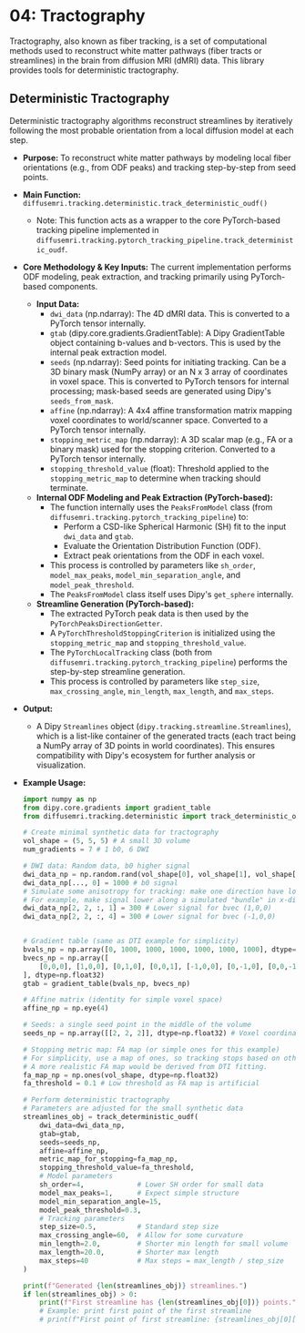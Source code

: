 # 04: Tractography

Tractography, also known as fiber tracking, is a set of computational methods used to reconstruct white matter pathways (fiber tracts or streamlines) in the brain from diffusion MRI (dMRI) data. This library provides tools for deterministic tractography.

## Deterministic Tractography

Deterministic tractography algorithms reconstruct streamlines by iteratively following the most probable orientation from a local diffusion model at each step.

*   **Purpose:** To reconstruct white matter pathways by modeling local fiber orientations (e.g., from ODF peaks) and tracking step-by-step from seed points.
*   **Main Function:** `diffusemri.tracking.deterministic.track_deterministic_oudf()`
    *   Note: This function acts as a wrapper to the core PyTorch-based tracking pipeline implemented in `diffusemri.tracking.pytorch_tracking_pipeline.track_deterministic_oudf`.

*   **Core Methodology & Key Inputs:**
    The current implementation performs ODF modeling, peak extraction, and tracking primarily using PyTorch-based components.
    *   **Input Data:**
        *   `dwi_data` (np.ndarray): The 4D dMRI data. This is converted to a PyTorch tensor internally.
        *   `gtab` (dipy.core.gradients.GradientTable): A Dipy GradientTable object containing b-values and b-vectors. This is used by the internal peak extraction model.
        *   `seeds` (np.ndarray): Seed points for initiating tracking. Can be a 3D binary mask (NumPy array) or an N x 3 array of coordinates in voxel space. This is converted to PyTorch tensors for internal processing; mask-based seeds are generated using Dipy's `seeds_from_mask`.
        *   `affine` (np.ndarray): A 4x4 affine transformation matrix mapping voxel coordinates to world/scanner space. Converted to a PyTorch tensor internally.
        *   `stopping_metric_map` (np.ndarray): A 3D scalar map (e.g., FA or a binary mask) used for the stopping criterion. Converted to a PyTorch tensor internally.
        *   `stopping_threshold_value` (float): Threshold applied to the `stopping_metric_map` to determine when tracking should terminate.
    *   **Internal ODF Modeling and Peak Extraction (PyTorch-based):**
        *   The function internally uses the `PeaksFromModel` class (from `diffusemri.tracking.pytorch_tracking_pipeline`) to:
            *   Perform a CSD-like Spherical Harmonic (SH) fit to the input `dwi_data` and `gtab`.
            *   Evaluate the Orientation Distribution Function (ODF).
            *   Extract peak orientations from the ODF in each voxel.
        *   This process is controlled by parameters like `sh_order`, `model_max_peaks`, `model_min_separation_angle`, and `model_peak_threshold`.
        *   The `PeaksFromModel` class itself uses Dipy's `get_sphere` internally.
    *   **Streamline Generation (PyTorch-based):**
        *   The extracted PyTorch peak data is then used by the `PyTorchPeaksDirectionGetter`.
        *   A `PyTorchThresholdStoppingCriterion` is initialized using the `stopping_metric_map` and `stopping_threshold_value`.
        *   The `PyTorchLocalTracking` class (both from `diffusemri.tracking.pytorch_tracking_pipeline`) performs the step-by-step streamline generation.
        *   This process is controlled by parameters like `step_size`, `max_crossing_angle`, `min_length`, `max_length`, and `max_steps`.
*   **Output:**
    *   A Dipy `Streamlines` object (`dipy.tracking.streamline.Streamlines`), which is a list-like container of the generated tracts (each tract being a NumPy array of 3D points in world coordinates). This ensures compatibility with Dipy's ecosystem for further analysis or visualization.

*   **Example Usage:**
    ```python
    import numpy as np
    from dipy.core.gradients import gradient_table
    from diffusemri.tracking.deterministic import track_deterministic_oudf
    
    # Create minimal synthetic data for tractography
    vol_shape = (5, 5, 5) # A small 3D volume
    num_gradients = 7 # 1 b0, 6 DWI

    # DWI data: Random data, b0 higher signal
    dwi_data_np = np.random.rand(vol_shape[0], vol_shape[1], vol_shape[2], num_gradients).astype(np.float32) * 500
    dwi_data_np[..., 0] = 1000 # b0 signal
    # Simulate some anisotropy for tracking: make one direction have lower signal (higher diffusivity)
    # For example, make signal lower along a simulated "bundle" in x-direction for y=2, z=2
    dwi_data_np[2, 2, :, 1] = 300 # Lower signal for bvec (1,0,0)
    dwi_data_np[2, 2, :, 4] = 300 # Lower signal for bvec (-1,0,0)


    # Gradient table (same as DTI example for simplicity)
    bvals_np = np.array([0, 1000, 1000, 1000, 1000, 1000, 1000], dtype=np.float32)
    bvecs_np = np.array([
        [0,0,0], [1,0,0], [0,1,0], [0,0,1], [-1,0,0], [0,-1,0], [0,0,-1]
    ], dtype=np.float32)
    gtab = gradient_table(bvals_np, bvecs_np)

    # Affine matrix (identity for simple voxel space)
    affine_np = np.eye(4)

    # Seeds: a single seed point in the middle of the volume
    seeds_np = np.array([[2, 2, 2]], dtype=np.float32) # Voxel coordinates

    # Stopping metric map: FA map (or simple ones for this example)
    # For simplicity, use a map of ones, so tracking stops based on other criteria (angle, length)
    # A more realistic FA map would be derived from DTI fitting.
    fa_map_np = np.ones(vol_shape, dtype=np.float32)
    fa_threshold = 0.1 # Low threshold as FA map is artificial

    # Perform deterministic tractography
    # Parameters are adjusted for the small synthetic data
    streamlines_obj = track_deterministic_oudf(
        dwi_data=dwi_data_np,
        gtab=gtab,
        seeds=seeds_np,
        affine=affine_np,
        metric_map_for_stopping=fa_map_np,
        stopping_threshold_value=fa_threshold,
        # Model parameters
        sh_order=4,             # Lower SH order for small data
        model_max_peaks=1,      # Expect simple structure
        model_min_separation_angle=15,
        model_peak_threshold=0.3,
        # Tracking parameters
        step_size=0.5,          # Standard step size
        max_crossing_angle=60,  # Allow for some curvature
        min_length=2.0,         # Shorter min length for small volume
        max_length=20.0,        # Shorter max length
        max_steps=40            # Max steps = max_length / step_size
    )
    
    print(f"Generated {len(streamlines_obj)} streamlines.")
    if len(streamlines_obj) > 0:
        print(f"First streamline has {len(streamlines_obj[0])} points.")
        # Example: print first point of the first streamline
        # print(f"First point of first streamline: {streamlines_obj[0][0]}")
    ```
